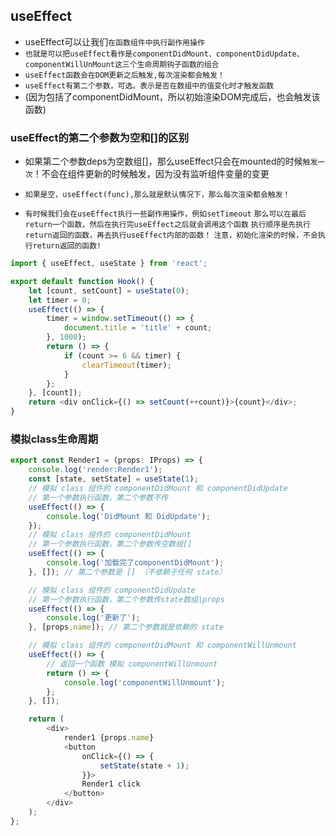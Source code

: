 ## useEffect
* useEffect可以让我们`在函数组件中执行副作用操作`
* `也就是可以把useEffect看作是componentDidMount、componentDidUpdate、componentWillUnMount这三个生命周期钩子函数的组合`
* `useEffect函数会在DOM更新之后触发,每次渲染都会触发！`
* `useEffect有第二个参数，可选。表示是否在数组中的值变化时才触发函数`
* (因为包括了componentDidMount，所以初始渲染DOM完成后，也会触发该函数)
  
### useEffect的第二个参数为空和[]的区别
* 如果第二个参数deps为空数组[]，那么useEffect只会在mounted的时候`触发一次`！不会在组件更新的时候触发，因为没有监听组件变量的变更
*  `如果是空，useEffect(func),那么就是默认情况下，那么每次渲染都会触发！`

* `有时候我们会在useEffect执行一些副作用操作，例如setTimeout`
`那么可以在最后return一个函数，然后在执行完useEffect之后就会调用这个函数`
`执行顺序是先执行return返回的函数，再去执行useEffect内部的函数！`
`注意，初始化渲染的时候，不会执行return返回的函数!`
```javascript
import { useEffect, useState } from 'react';

export default function Hook() {
    let [count, setCount] = useState(0);
    let timer = 0;
    useEffect(() => {
        timer = window.setTimeout(() => {
            document.title = 'title' + count;
        }, 1000);
        return () => {
            if (count >= 6 && timer) {
                clearTimeout(timer);
            }
        };
    }, [count]);
    return <div onClick={() => setCount(++count)}>{count}</div>;
}

```

### 模拟class生命周期
```typescript jsx
export const Render1 = (props: IProps) => {
    console.log('render:Render1');
    const [state, setState] = useState(1);
    // 模拟 class 组件的 componentDidMount 和 componentDidUpdate
    // 第一个参数执行函数，第二个参数不传
    useEffect(() => {
        console.log('DidMount 和 DidUpdate');
    });
    // 模拟 class 组件的 componentDidMount
    // 第一个参数执行函数，第二个参数传空数组[]
    useEffect(() => {
        console.log('加载完了componentDidMount');
    }, []); // 第二个参数是 [] （不依赖于任何 state）

    // 模拟 class 组件的 componentDidUpdate
    // 第一个参数执行函数，第二个参数传state数组|props
    useEffect(() => {
        console.log('更新了');
    }, [props.name]); // 第二个参数就是依赖的 state

    // 模拟 class 组件的 componentDidMount 和 componentWillUnmount
    useEffect(() => {
        // 返回一个函数 模拟 componentWillUnmount
        return () => {
            console.log('componentWillUnmount');
        };
    }, []);

    return (
        <div>
            render1 {props.name}
            <button
                onClick={() => {
                    setState(state + 1);
                }}>
                Render1 click
            </button>
        </div>
    );
};
```
